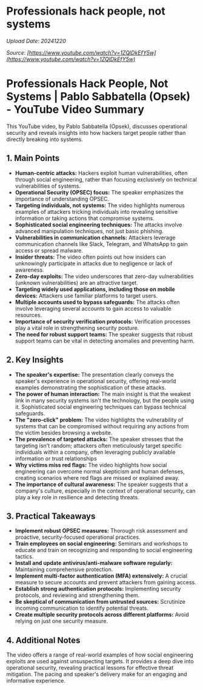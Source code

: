 # Professionals hack people, not systems

*Upload Date: 20241220*

*Source: [https://www.youtube.com/watch?v=1ZQIDkEfY5w](https://www.youtube.com/watch?v=1ZQIDkEfY5w)*

# Professionals Hack People, Not Systems | Pablo Sabbatella (Opsek) - YouTube Video Summary

This YouTube video, by Pablo Sabbatella (Opsek), discusses operational security and reveals insights into how hackers target people rather than directly breaking into systems.

## 1. Main Points

* **Human-centric attacks:**  Hackers exploit human vulnerabilities, often through social engineering, rather than focusing exclusively on technical vulnerabilities of systems.
* **Operational Security (OPSEC) focus:** The speaker emphasizes the importance of understanding OPSEC.
* **Targeting individuals, not systems:**  The video highlights numerous examples of attackers tricking individuals into revealing sensitive information or taking actions that compromise systems.
* **Sophisticated social engineering techniques:** The attacks involve advanced manipulation techniques, not just basic phishing.
* **Vulnerabilities in communication channels:** Attackers leverage communication channels like Slack, Telegram, and WhatsApp to gain access or spread malware.
* **Insider threats:** The video often points out how insiders can unknowingly participate in attacks due to negligence or lack of awareness.
* **Zero-day exploits:** The video underscores that zero-day vulnerabilities (unknown vulnerabilities) are an attractive target.
* **Targeting widely used applications, including those on mobile devices:** Attackers use familiar platforms to target users.
* **Multiple accounts used to bypass safeguards:** The attacks often involve leveraging several accounts to gain access to valuable resources.
* **Importance of security verification protocols:** Verification processes play a vital role in strengthening security posture.
* **The need for robust support teams:**  The speaker suggests that robust support teams can be vital in detecting anomalies and preventing harm.

## 2. Key Insights

* **The speaker's expertise:** The presentation clearly conveys the speaker's experience in operational security, offering real-world examples demonstrating the sophistication of these attacks.
* **The power of human interaction:** The main insight is that the weakest link in many security systems isn't the technology, but the people using it.  Sophisticated social engineering techniques can bypass technical safeguards.
* **The "zero-click" problem:** The video highlights the vulnerability of systems that can be compromised without requiring any actions from the victim besides browsing a website.
* **The prevalence of targeted attacks:** The speaker stresses that the targeting isn't random; attackers often meticulously target specific individuals within a company, often leveraging publicly available information or trust relationships
* **Why victims miss red flags:**  The video highlights how social engineering can overcome normal skepticism and human defenses, creating scenarios where red flags are missed or explained away.
* **The importance of cultural awareness:** The speaker suggests that a company's culture, especially in the context of operational security, can play a key role in resilience and detecting threats.

## 3. Practical Takeaways

* **Implement robust OPSEC measures:**  Thorough risk assessment and proactive, security-focused operational practices.
* **Train employees on social engineering:** Seminars and workshops to educate and train on recognizing and responding to social engineering tactics.
* **Install and update antivirus/anti-malware software regularly:**  Maintaining comprehensive protection.
* **Implement multi-factor authentication (MFA) extensively:**  A crucial measure to secure accounts and prevent attackers from gaining access.
* **Establish strong authentication protocols:**  Implementing security protocols, and reviewing and strengthening them.
* **Be skeptical of communication from untrusted sources:**  Scrutinize incoming communication to identify potential threats.
* **Create multiple security protocols across different platforms:**  Avoid relying on just one security measure.


## 4. Additional Notes

The video offers a range of real-world examples of how social engineering exploits are used against unsuspecting targets. It provides a deep dive into operational security, revealing practical lessons for effective threat mitigation.  The pacing and speaker's delivery make for an engaging and informative experience.